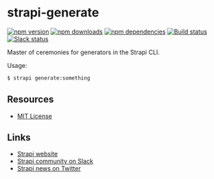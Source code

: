 # strapi-generate

[![npm version](https://img.shields.io/npm/v/strapi-generate.svg)](https://www.npmjs.org/package/strapi-generate)
[![npm downloads](https://img.shields.io/npm/dm/strapi-generate.svg)](https://www.npmjs.org/package/strapi-generate)
[![npm dependencies](https://david-dm.org/strapi/strapi-generate.svg)](https://david-dm.org/strapi/strapi-generate)
[![Build status](https://travis-ci.org/strapi/strapi-generate.svg?branch=master)](https://travis-ci.org/strapi/strapi-generate)
[![Slack status](https://slack.strapi.io/badge.svg)](http://slack.strapi.io)

Master of ceremonies for generators in the Strapi CLI.

Usage:

```bash
$ strapi generate:something
```

## Resources

- [MIT License](LICENSE.md)

## Links

- [Strapi website](http://strapi.io/)
- [Strapi community on Slack](http://slack.strapi.io)
- [Strapi news on Twitter](https://twitter.com/strapijs)
